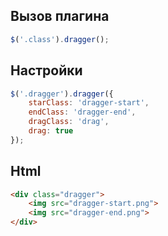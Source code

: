 ## Вызов плагина
```javascript
$('.class').dragger();
```

## Настройки
```javascript
$('.dragger').dragger({
	starClass: 'dragger-start',
	endClass: 'dragger-end',
	dragClass: 'drag',
	drag: true
});
```

## Html
```html
<div class="dragger">
	<img src="dragger-start.png">
	<img src="dragger-end.png">
</div>
```
